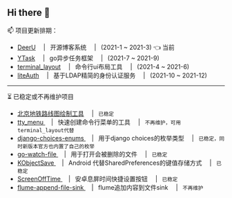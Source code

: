 ## Hi there 👋

📫 项目更新排期：  

* [DeerU](https://github.com/gojuukaze/DeerU) &ensp;&ensp;|&ensp; 开源博客系统 &ensp;&ensp;|&ensp; (2021-1 ~ 2021-3)   👈 当前
* [YTask](https://github.com/gojuukaze/YTask) &ensp;&ensp;|&ensp; go异步任务框架 &ensp;&ensp;|&ensp; (2021-7 ~ 2021-9) 
* [terminal_layout](https://github.com/gojuukaze/terminal_layout) &ensp;&ensp;|&ensp; 命令行ui布局工具 &ensp;&ensp;|&ensp; (2021-4 ~ 2021-6)
* [liteAuth](https://github.com/gojuukaze/liteAuth) &ensp;&ensp;|&ensp; 基于LDAP精简的身份认证服务 &ensp;&ensp;|&ensp; (2021-10 ~ 2021-12)

-----------

⏳ 已稳定或不再维护项目
* [北京地铁路线图绘制工具](https://github.com/gojuukaze/BJSubwayPen) &ensp;&ensp;|&ensp; `已稳定`
* [tty_menu ](https://github.com/gojuukaze/tty_menu) &ensp;&ensp;|&ensp; 快速创建命令行菜单的工具 &ensp;&ensp;|&ensp; `不再维护，可用terminal_layout代替`
* [django-choices-enums ](https://github.com/gojuukaze/django-choices-enums) &ensp;&ensp;|&ensp; 用于django choices的枚举类型 &ensp;&ensp;|&ensp; `已稳定，同时新版本官方也内置了自己的枚举`
* [go-watch-file ](https://github.com/gojuukaze/go-watch-file) &ensp;&ensp;|&ensp; 用于打开会被删除的文件 &ensp;&ensp;|&ensp; `已稳定`
* [KObjectSave ](https://github.com/gojuukaze/KObjectSave) &ensp;&ensp;|&ensp; Android 代替SharedPreferences的键值存储方式 &ensp;&ensp;|&ensp; `已稳定`
* [ScreenOffTime ](https://github.com/gojuukaze/ScreenOffTime) &ensp;&ensp;|&ensp; 安卓息屏时间快捷设置按钮 &ensp;&ensp;|&ensp; `已稳定`
* [flume-append-file-sink ](https://github.com/gojuukaze/flume-append-file-sink) &ensp;&ensp;|&ensp; flume追加内容到文件sink &ensp;&ensp;|&ensp; `不再维护`

<!--
**gojuukaze/gojuukaze** is a ✨ _special_ ✨ repository because its `README.md` (this file) appears on your GitHub profile.

Here are some ideas to get you started:

- 🔭 I’m currently working on ...
- 🌱 I’m currently learning ...
- 👯 I’m looking to collaborate on ...
- 🤔 I’m looking for help with ...
- 💬 Ask me about ...
- 📫 How to reach me: ...
- 😄 Pronouns: ...
- ⚡ Fun fact: ...
-->

